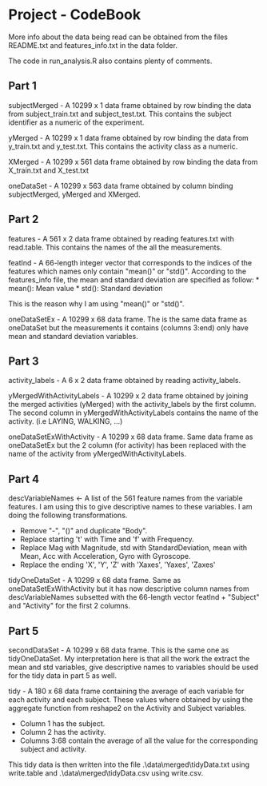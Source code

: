 # Project - CodeBook

More info about the data being read can be obtained from the files README.txt and features_info.txt in the data folder.

The code in run_analysis.R also contains plenty of comments.

## Part 1

subjectMerged - A 10299 x 1 data frame obtained by row binding the data from subject_train.txt and subject_test.txt. This contains the subject identifier as a numeric of the experiment.

yMerged - A 10299 x 1 data frame obtained by row binding the data from y_train.txt and y_test.txt. This contains the activity class as a numeric.

XMerged - A 10299 x 561 data frame obtained by row binding the data from X_train.txt and X_test.txt

oneDataSet - A 10299 x 563 data frame obtained by column binding subjectMerged, yMerged and XMerged.

## Part 2

features - A 561 x 2 data frame obtained by reading features.txt with read.table. This contains the names of the all the measurements.

featInd - A 66-length integer vector that corresponds to the indices of the features which names only contain "mean()" or "std()". According to the features_info file, the mean and standard deviation are specified as follow:
	* mean(): Mean value
	* std(): Standard deviation

This is the reason why I am using "mean()" or "std()".

oneDataSetEx - A 10299 x 68 data frame. The is the same data frame as oneDataSet but the measurements it contains (columns 3:end) only have mean and standard deviation variables.

## Part 3

activity_labels - A 6 x 2 data frame obtained by reading activity_labels.

yMergedWithActivityLabels - A 10299 x 2 data frame obtained by joining the merged activities (yMerged) with the activity_labels by the first column. The second column in yMergedWithActivityLabels contains the name of the activity. (i.e LAYING, WALKING, ...)

oneDataSetExWithActivity - A 10299 x 68 data frame. Same data frame as oneDataSetEx but the 2 column (for activity) has been replaced with the name of the activity from yMergedWithActivityLabels.

## Part 4

descVariableNames <- A list of the 561 feature names from the variable features. I am using this to give descriptive names to these variables. I am doing the following transformations.
* Remove "-", "()" and duplicate "Body".
* Replace starting 't' with Time and 'f' with Frequency.
* Replace Mag with Magnitude, std with StandardDeviation, mean with Mean, Acc with Acceleration, Gyro with Gyroscope.
* Replace the ending 'X', 'Y', 'Z' with 'Xaxes', 'Yaxes', 'Zaxes'

tidyOneDataSet - A 10299 x 68 data frame. Same as oneDataSetExWithActivity but it has now descriptive column names from descVariableNames subsetted with the 66-length vector featInd + "Subject" and "Activity" for the first 2 columns.

## Part 5

secondDataSet - A 10299 x 68 data frame. This is the same one as tidyOneDataSet. My interpretation here is that all the work the extract the mean and std variables, give descriptive names to variables should be used for the tidy data in part 5 as well.

tidy - A 180 x 68 data frame containing the average of each variable for each activity and each subject. These values where obtained by using the aggregate function from reshape2 on the Activity and Subject variables.
* Column 1 has the subject.
* Column 2 has the activity.
* Columns 3:68 contain the average of all the value for the corresponding subject and activity.

This tidy data is then written into the file .\data\merged\tidyData.txt using write.table and .\data\merged\tidyData.csv using write.csv.





